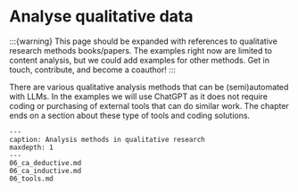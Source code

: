 # Analyse qualitative data

:::{warning}
This page should be expanded with references to qualitative research methods books/papers. The examples right now are limited to content analysis, but we could add examples for other methods. Get in touch, contribute, and become a coauthor!
:::

There are various qualitative analysis methods that can be (semi)automated with LLMs. In the examples we will use ChatGPT as it does not require coding or purchasing of external tools that can do similar work. The chapter ends on a section about these type of tools and coding solutions.

```{toctree}
---
caption: Analysis methods in qualitative research
maxdepth: 1
---
06_ca_deductive.md
06_ca_inductive.md
06_tools.md
```

